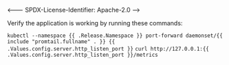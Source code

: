 <--- SPDX-License-Identifier: Apache-2.0 -->

Verify the application is working by running these commands:

`kubectl --namespace {{ .Release.Namespace }} port-forward daemonset/{{ include "promtail.fullname" . }} {{ .Values.config.server.http_listen_port }}`
`curl http://127.0.0.1:{{ .Values.config.server.http_listen_port }}/metrics`
